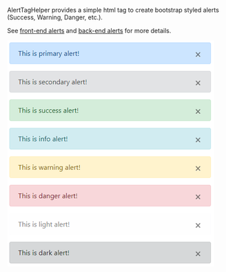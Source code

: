 AlertTagHelper provides a simple html tag to create bootstrap styled alerts (Success, Warning, Danger, etc.).

See [front-end alerts][1] and [back-end alerts][2] for more details.

![AlertTagHelper](https://github.com/LazZiya/Docs/raw/master/images/LazZiya.TagHelpers/alert-taghelper-all-front-end.PNG)

[1]:../../LazZiya/TagHelpers/Alerts-TagHelper-Front-end-Alerts.md
[2]:../../LazZiya/TagHelpers/Alerts-TagHelper-Back-end-Alerts.md